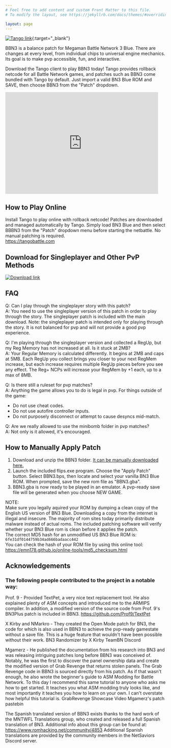 ```yaml
---
# Feel free to add content and custom Front Matter to this file.
# To modify the layout, see https://jekyllrb.com/docs/themes/#overriding-theme-defaults

layout: page
---
```


[![Tango link]({{media}}/bbn3gettango.png)](https://tangobattle.com/){:target="_blank"}

BBN3 is a balance patch for Megaman Battle Network 3 Blue. There are changes at every level, from individual chips to universal engine mechanics. Its goal is to make pvp accessible, fun, and interactive.

Download the Tango client to play BBN3 today! Tango provides rollback netcode for all Battle Network games, and patches such as BBN3 come bundled with Tango by default. Just import a valid BN3 Blue ROM and SAVE, then choose BBN3 from the "Patch" dropdown.


<iframe width="480" height="320" src="https://www.youtube.com/embed/uHcGD015Gqw" title="YouTube Video" frameborder="0" allow="encrypted-media;"></iframe>  



## How to Play Online
Install Tango to play online with rollback netcode! 
Patches are downloaded and managed automatically by Tango. Simply load BN3 Blue and then select BBBN3 from the "Patch" dropdown menu before starting the netbattle. No manual patching is required.  
<https://tangobattle.com>

## Download for Singleplayer and Other PvP Methods
[![Download link]({{media}}/bbn3downloadimage.png)](https://github.com/ssbmars/BBN3/releases/download/Latest/BBN3.Latest.zip)

## FAQ
Q: Can I play through the singleplayer story with this patch?  
A: You need to use the singleplayer version of this patch in order to play through the story. The singleplayer patch is included with the main download. Note: the singleplayer patch is intended only for playing through the story. It is not balanced for pvp and will not provide a good pvp experience.

Q: I'm playing through the singleplayer version and collected a RegUp, but my Reg Memory has not increased at all. Is it stuck at 2MB?  
A: Your Regular Memory is calculated differently. It begins at 2MB and caps at 5MB. Each RegUp you collect brings you closer to your next RegMem increase, but each increase requires multiple RegUp pieces before you see any effect. The Reg+ NCPs will increase your RegMem by +1 each, up to a max of 8MB.
 
Q: Is there still a ruleset for pvp matches?  
A: Anything the game allows you to do is legal in pvp.
For things outside of the game: 
- Do not use cheat codes.
- Do not use autofire controller inputs.
- Do not purposely disconnect or attempt to cause desyncs mid-match.

Q: Are we really allowed to use the minibomb folder in pvp matches?  
A: Not only is it allowed, it's encouraged.

## How to Manually Apply Patch 
1. Download and unzip the BBN3 folder. [It can be manually downloaded here.](https://github.com/ssbmars/BBN3/releases/download/Latest/BBN3.Latest.zip)  
2. Launch the included flips.exe program. Choose the "Apply Patch" button. Select BBN3.bps, then locate and select your vanilla BN3 Blue ROM. When prompted, save the new rom file as "BBN3.gba". 
3. BBN3.gba is now ready to be played in an emulator. A pvp-ready save file will be generated when you choose NEW GAME.  

NOTE:  
Make sure you legally aquired your ROM by dumping a clean copy of the English US version of BN3 Blue. Downloading a copy from the internet is illegal and insecure. The majority of rom sites today primarily distribute malware instead of actual roms. 
The included patching software will verify whether your BN3 Blue rom is clean before it applies the patch.  
The correct MD5 hash for an unmodified US BN3 Blue ROM is:  
```6fe31df0144759b34ad666badaacc442```  
You can check the hash of your ROM file by using this online tool:  
<https://emn178.github.io/online-tools/md5_checksum.html>  

## Acknowledgements
### The following people contributed to the project in a notable way:
Prof. 9 - Provided TextPet, a very nice text replacement tool.  He also explained plenty of ASM concepts and introduced me to the ARMIPS compiler. In addition, a modified version of the source code from Prof. 9's BN3Plus patch is included in BBN3.
<https://github.com/Prof9/TextPet>  

X Kirby and NMarkro - They created the Open Mode patch for BN3, the code for which is also used in BBN3 to achieve the pvp-ready gamestate without a save file. This is a huge feature that wouldn't have been possible without their work.
BN3 Randomizer by X Kirby
TeamBN Discord

Mgamerz - He published the documentation from his research into BN3 and was releasing intriguing patches long before BBN3 was conceived of. Notably, he was the first to discover the panel ownership data and create the modified version of Grab Revenge that returns stolen panels. The Grab Revenge code in BBN3 is sourced directly from his patch. As if that wasn't enough, he also wrote the beginner's guide to ASM Modding for Battle Network. To this day I recommend this same tutorial to anyone who asks me how to get started. It teaches you what ASM modding truly looks like, and most importantly it teaches you how to learn on your own. I can't overstate how helpful this tutorial is. 
GrabRevenge Showcase Video
Mgamerz's patch pastebin

The Spanish translated version of BBN3 exists thanks to the hard work of the MNTWFL Translations group, who created and released a full Spanish translation of BN3. Additional info about this group can be found at: <https://www.romhacking.net/community/4853>
Additional Spanish translations are provided by the community members in the NetSaviors Discord server.
